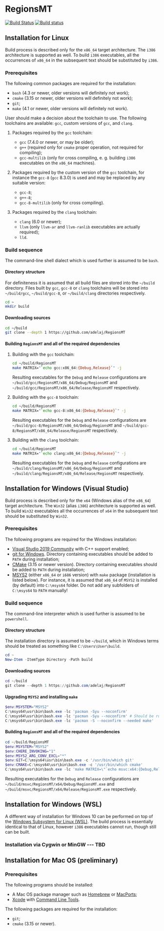 
# RegionsMT

[![Build Status](https://api.travis-ci.org/adelaj/RegionsMT.svg?branch=master)](https://travis-ci.org/adelaj/RegionsMT) [![Build status](https://ci.appveyor.com/api/projects/status/7rmx0ccfv1lq7ng6?svg=true)](https://ci.appveyor.com/project/adelaj/regionsmt)

## Installation for Linux
Build process is described only for the `x86_64` target architecture. The `i386` architecture is supported as well. To build `i386` executables, all the occurrences of `x86_64` in the subsequent text should be substituted by `i386`.

### Prerequisites
The following common packages are required for the installation: 
* `bash` (4.3 or newer, older versions will definitely not work);
* `cmake` (3.15 or newer, older versions will definitely not work);
* `git`;
* `make` (4.1 or newer, older versions will definitely not work).

User should make a decision about the toolchain to use. The following toolchains are available: `gcc`, custom versions of `gcc`, and `clang`. 

1. Packages required by the `gcc` toolchain:
   * `gcc` (7.4.0 or newer, or may be older);
   * `g++` (required only for `cmake` proper operation, not required for compiling);
   * `gcc-multilib` (only for cross compiling, e. g. building `i386` executables on  the `x86_64` machines).

2. Packages required by the custom version of the `gcc` toolchain, for instance the  `gcc-8` (`gcc` 8.3.0) is used and may be replaced by any suitable version:
   * `gcc-8`;
   * `g++-8`;
   * `gcc-8-multilib` (only for cross compiling).

3. Packages required by the `clang` toolchain:
   * `clang` (6.0 or newer);
   * `llvm` (only `llvm-ar` and `llvm-ranlib` executables are actually required);
   * `lld`.

### Build sequence
The command-line shell dialect which is used further is assumed to be `bash`. 
#### Directory structure
For definiteness it is assumed that all build files are stored into the `~/build` directory. Files built by `gcc`, `gcc-8` or `clang` toolchains will be stored into `~/build/gcc`, `~/build/gcc-8`, or `~/build/clang` directories respectively.
```bash
cd ~
mkdir build
```
#### Downloading sources
```bash
cd ~/build
git clone --depth 1 https://github.com/adelaj/RegionsMT
```
#### Building `RegionsMT` and all of the required dependencies
1. Building with the `gcc` toolchain:
   ```bash
   cd ~/build/RegionsMT
   make MATRIX="`echo gcc:x86_64:{Debug,Release}`" -j
   ```
   Resulting executables for the `Debug` and `Release` configurations are `~/build/gcc/RegionsMT/x86_64/Debug/RegionsMT` and `~/build/gcc/RegionsMT/x86_64/Release/RegionsMT` respectively.
    
2. Building with the `gcc-8` toolchain:
   ```bash
   cd ~/build/RegionsMT
   make MATRIX="`echo gcc-8:x86_64:{Debug,Release}`" -j
   ```
   Resulting executables for the `Debug` and `Release` configurations are `~/build/gcc-8/RegionsMT/x86_64/Debug/RegionsMT` and `~/build/gcc-8/RegionsMT/x86_64/Release/RegionsMT` respectively.
   
3. Building with the `clang` toolchain:
   ```bash
   cd ~/build/RegionsMT
   make MATRIX="`echo clang:x86_64:{Debug,Release}`" -j
   ```
   Resulting executables for the `Debug` and `Release` configurations are `~/build/clang/RegionsMT/x86_64/Debug/RegionsMT` and `~/build/clang/RegionsMT/x86_64/Release/RegionsMT` respectively.

## Installation for Windows (Visual Studio)
Build process is described only for the `x64` (Windows alias of the `x86_64`) target architecture.  The `Win32` (alias `i386`) architecture is supported as well. To build `Win32` executables all the occurrences of `x64` in the subsequent text should be substituted by `Win32`.

### Prerequisites
The following programs are required for the Windows installation:
* [Visual Studio 2019 Community](https://visualstudio.microsoft.com/vs/community/) with C++ support enabled;
* [git for Windows](https://git-scm.com/). Directory containing executables should be added to `PATH` during installation;
* [CMake](https://cmake.org/) (3.15 or newer version). Directory containing executables should be added to `PATH` during installation;
* [MSYS2](https://www.msys2.org/) (either `x86_64` or `i686` version) with `make` package (installation is listed below). For instance, it is assumed that `x86_64` of `MSYS2` is installed (by default) into `C:\msys64` folder. Do not add any subfolders of `C:\msys64` to `PATH` manually! 

### Build sequence
The command-line interpreter which is used further is assumed to be `powershell`.
#### Directory structure
The installation directory is assumed to be `~/build`, which in Windows terms should be treated as something like `C:\Users\User\build`.
```PowerShell
cd ~
New-Item -ItemType Directory -Path build
```
#### Downloading sources
```PowerShell
cd ~/build
git clone --depth 1 https://github.com/adelaj/RegionsMT
```
#### Upgrading `MSYS2` and installing `make`
```PowerShell
$env:MSYSTEM="MSYS2"
C:\msys64\usr\bin\bash.exe -lc 'pacman -Syu --noconfirm'
C:\msys64\usr\bin\bash.exe -lc 'pacman -Syu --noconfirm' # Should be run for the second time
C:\msys64\usr\bin\bash.exe -lc 'pacman -S --noconfirm --needed make'
```
#### Building `RegionsMT` and all of the required dependencies
```PowerShell
cd ~/build/RegionsMT
$env:MSYSTEM="MSYS2"
$env:CHERE_INVOKING="1"
$env:MSYS2_ARG_CONV_EXCL="*"
$env:GIT=C:\msys64\usr\bin\bash.exe -c '/usr/bin/which git'
$env:CMAKE=C:\msys64\usr\bin\bash.exe -c '/usr/bin/which cmake'
C:\msys64\usr\bin\bash.exe -lc 'make MATRIX=\"`echo msvc:x64:{Debug,Release}`\" -j'
```
Resulting executables for the `Debug` and `Release` configurations are `~/build/msvc/RegionsMT/x64/Debug/RegionsMT.exe` and `~/build/msvc/RegionsMT/x64/Release/RegionsMT.exe` respectively.

## Installation for Windows (WSL)
A different way of installation for Windows 10 can be performed on top of the [Windows Subsystem for Linux (WSL)](https://en.wikipedia.org/wiki/Windows_Subsystem_for_Linux). The build process is essentially identical to that of Linux, however `i386` executables cannot run, though still can be built.

### Installation via Cygwin or MinGW ---  TBD

## Installation for Mac OS (preliminary)

### Prerequisites
The following programs should be installed:
* A Mac OS package manager such as [Homebrew](https://brew.sh/) or [MacPorts](https://www.macports.org/);
* [Xcode](https://developer.apple.com/xcode/) with [Command Line Tools](https://stackoverflow.com/questions/9329243/xcode-install-command-line-tools).

The following packages are required for the installation: 
* `git`;
* `cmake` (3.15 or newer).
